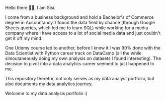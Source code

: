 Hello there 👋🏼, I am Sisi.

I come from a business background and hold a Bachelor's of Commerce degree in Accountancy. I found the data field by chance (through Google Sheets queries, which led me to learn SQL) while working for a media company where I have access to a lot of social media data and just couldn't get it off my mind.

One Udemy course led to another, before I knew it I was 90% done with the Data Scientist with Python career track on DataCamp (all the while simoutaneously doing my own analysis on datasets I found interesting). The decision to pivot into a data analytics career seemed to just happened to me.

This repository therefor, not only serves as my data analyst portfolio, but also documents my data analytics journey. 

Welcome to my data analysis portfolio :)
